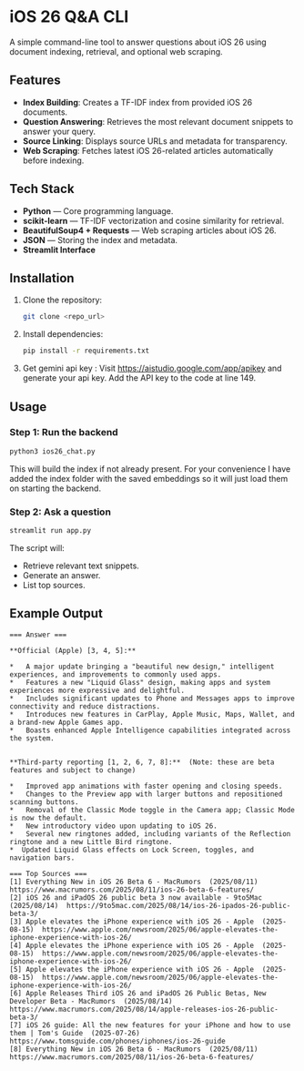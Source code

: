 

# iOS 26 Q&A CLI

A simple command-line tool to answer questions about iOS 26 using document indexing, retrieval, and optional web scraping.

## Features
- **Index Building**: Creates a TF-IDF index from provided iOS 26 documents.
- **Question Answering**: Retrieves the most relevant document snippets to answer your query.
- **Source Linking**: Displays source URLs and metadata for transparency.
- **Web Scraping**: Fetches latest iOS 26-related articles automatically before indexing.

## Tech Stack
- **Python** — Core programming language.
- **scikit-learn** — TF-IDF vectorization and cosine similarity for retrieval.
- **BeautifulSoup4 + Requests** — Web scraping articles about iOS 26.
- **JSON** — Storing the index and metadata.
- **Streamlit Interface** 

## Installation
1. Clone the repository:
   ```bash
   git clone <repo_url>
   ```
2. Install dependencies:
   ```bash
   pip install -r requirements.txt
   ```
3. Get gemini api key :
   Visit https://aistudio.google.com/app/apikey and generate your api key.
   Add the API key to the code at line 149.
## Usage

### Step 1: Run the backend
```bash
python3 ios26_chat.py
```
This will build the index if not already present. 
For your convenience I have added the index folder with the saved embeddings so it will just load them on starting the backend.



### Step 2: Ask a question
```bash
streamlit run app.py
```
The script will:
- Retrieve relevant text snippets.
- Generate an answer.
- List top sources.

## Example Output
```
=== Answer ===

**Official (Apple) [3, 4, 5]:**

*   A major update bringing a "beautiful new design," intelligent experiences, and improvements to commonly used apps.
*   Features a new "Liquid Glass" design, making apps and system experiences more expressive and delightful.
*   Includes significant updates to Phone and Messages apps to improve connectivity and reduce distractions.
*   Introduces new features in CarPlay, Apple Music, Maps, Wallet, and a brand-new Apple Games app.
*   Boasts enhanced Apple Intelligence capabilities integrated across the system.


**Third-party reporting [1, 2, 6, 7, 8]:**  (Note: these are beta features and subject to change)

*   Improved app animations with faster opening and closing speeds.
*   Changes to the Preview app with larger buttons and repositioned scanning buttons.
*   Removal of the Classic Mode toggle in the Camera app; Classic Mode is now the default.
*   New introductory video upon updating to iOS 26.
*   Several new ringtones added, including variants of the Reflection ringtone and a new Little Bird ringtone.
*  Updated Liquid Glass effects on Lock Screen, toggles, and navigation bars.

=== Top Sources ===
[1] Everything New in iOS 26 Beta 6 - MacRumors  (2025/08/11)  https://www.macrumors.com/2025/08/11/ios-26-beta-6-features/
[2] iOS 26 and iPadOS 26 public beta 3 now available - 9to5Mac  (2025/08/14)  https://9to5mac.com/2025/08/14/ios-26-ipados-26-public-beta-3/
[3] Apple elevates the iPhone experience with iOS 26 - Apple  (2025-08-15)  https://www.apple.com/newsroom/2025/06/apple-elevates-the-iphone-experience-with-ios-26/
[4] Apple elevates the iPhone experience with iOS 26 - Apple  (2025-08-15)  https://www.apple.com/newsroom/2025/06/apple-elevates-the-iphone-experience-with-ios-26/
[5] Apple elevates the iPhone experience with iOS 26 - Apple  (2025-08-15)  https://www.apple.com/newsroom/2025/06/apple-elevates-the-iphone-experience-with-ios-26/
[6] Apple Releases Third iOS 26 and iPadOS 26 Public Betas, New Developer Beta - MacRumors  (2025/08/14)  https://www.macrumors.com/2025/08/14/apple-releases-ios-26-public-beta-3/
[7] iOS 26 guide: All the new features for your iPhone and how to use them | Tom's Guide  (2025-07-26)  https://www.tomsguide.com/phones/iphones/ios-26-guide
[8] Everything New in iOS 26 Beta 6 - MacRumors  (2025/08/11)  https://www.macrumors.com/2025/08/11/ios-26-beta-6-features/

```


